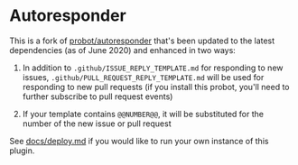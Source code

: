 # Autoresponder

This is a fork of
[probot/autoresponder](https://github.com/probot/autoresponder) that's been
updated to the latest dependencies (as of June 2020) and enhanced in two ways:

1. In addition to `.github/ISSUE_REPLY_TEMPLATE.md` for responding to new
   issues, `.github/PULL_REQUEST_REPLY_TEMPLATE.md` will be used for responding
   to new pull requests (if you install this probot, you'll need to further
   subscribe to pull request events)

2. If your template contains `@@NUMBER@@`, it will be substituted for the number
   of the new issue or pull request

See [docs/deploy.md](docs/deploy.md) if you would like to run your own instance of this plugin.

